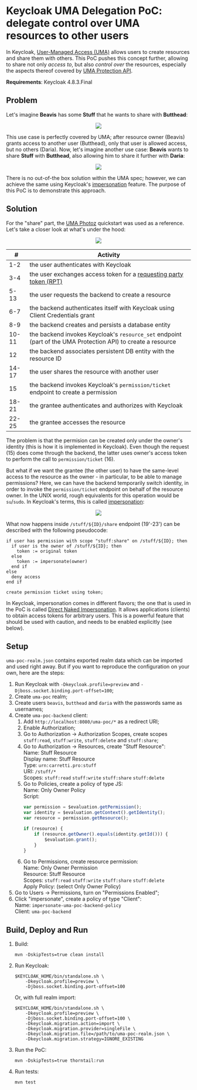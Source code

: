 Keycloak UMA Delegation PoC: delegate control over UMA resources to other users
===============================================================================

In Keycloak, [User-Managed Access (UMA)](https://www.keycloak.org/docs/latest/authorization_services/index.html#_service_user_managed_access) allows users to create resources and share them with others. This PoC pushes this concept further, allowing to share not only _access to_, but also _control over_ the resources, especially the aspects thereof covered by [UMA Protection API](https://www.keycloak.org/docs/latest/authorization_services/index.html#_service_protection_api).

**Requirements**: Keycloak 4.8.3.Final

Problem
-------

Let's imagine **Beavis** has some **Stuff** that he wants to share with **Butthead**:

<p align="center">
  <img src="doc/uma-share.svg">
</p>

This use case is perfectly covered by UMA; after resource owner (Beavis) grants access to another user (Butthead), only that user is allowed access, but no others (Daria). Now, let's imagine another use case: **Beavis** wants to share **Stuff** with **Butthead**, also allowing him to share it further with **Daria**:

<p align="center">
  <img src="doc/uma-delegate.svg">
</p>

There is no out-of-the box solution within the UMA spec; however, we can achieve the same using Keycloak's [impersonation](https://www.keycloak.org/docs/latest/securing_apps/index.html#impersonation) feature. The purpose of this PoC is to demonstrate this approach.

Solution
--------

For the "share" part, the [UMA Photoz](https://github.com/keycloak/keycloak-quickstarts/tree/latest/app-authz-uma-photoz) quickstart was used as a reference. Let's take a closer look at what's under the hood:

<p align="center">
  <img src="doc/uma-share-impl.svg">
</p>

 #|Activity
---|---
1-2|the user authenticates with Keycloak
3-4|the user exchanges access token for a [requesting party token (RPT)](https://www.keycloak.org/docs/latest/authorization_services/index.html#_service_rpt_overview)
5-13|the user requests the backend to create a resource
6-7|the backend authenticates itself with Keycloak using Client Credentials grant
8-9|the backend creates and persists a database entity
10-11|the backend invokes Keycloak's `resource_set` endpoint (part of the UMA Protection API) to create a resource
12|the backend associates persistent DB entity with the resource ID
14-17|the user shares the resource with another user
15| the backend invokes Keycloak's `permission/ticket` endpoint to create a permission
18-21|the grantee authenticates and authorizes with Keycloak
22-25|the grantee accesses the resource

The problem is that the permision can be created only under the owner's identity (this is how it is implemented in Keycloak). Even though the request (15) does come through the backend, the latter uses owner's access token to perform the call to `permission/ticket` (16).

But what if we want the grantee (the other user) to have the same-level access to the resource as the owner - in particular, to be able to manage permissions? Here, we can have the backend temporarily switch identity, in order to invoke the `permission/ticket` endpoint on behalf of the resource owner. In the UNIX world, rough equivalents for this operation would be `su`/`sudo`. In Keycloak's terms, this is called [impersonation](https://www.keycloak.org/docs/latest/securing_apps/index.html#impersonation):

<p align="center">
  <img src="doc/uma-delegate-impl.svg">
</p>

What now happens inside `/stuff/${ID}/share` endpoint (19'-23') can be described with the following pseudocode:

```
if user has permission with scope "stuff:share" on /stuff/${ID}; then
  if user is the owner of /stuff/${ID}; then
    token := original token
  else
    token := impersonate(owner)
  end if
else
  deny access
end if

create permission ticket using token;
```

In Keycloak, impersonation comes in different flavors; the one that is used in the PoC is called [Direct Naked Impersonation](https://www.keycloak.org/docs/latest/securing_apps/index.html#direct-naked-impersonation). It allows applications (clients) to obtain access tokens for arbitrary users. This is a powerful feature that should be used with caution, and needs to be enabled explicitly (see below).

Setup
-----

`uma-poc-realm.json` contains exported realm data which can be imported and used right away. But if you want to reproduce the configuration on your own, here are the steps:

1. Run Keycloak with `-Dkeycloak.profile=preview` and `-Djboss.socket.binding.port-offset=100`;
1. Create `uma-poc` realm;
1. Create users `beavis`, `butthead` and `daria` with the passwords same as usernames;
1. Create `uma-poc-backend` client:
    1. Add `http://localhost:8080/uma-poc/*` as a redirect URI;
    1. Enable Authorization;
    1. Go to Authorization → Authorization Scopes, create scopes `stuff:read`, `stuff:write`, `stuff:delete` and `stuff:share`;
    1. Go to Authorization → Resources, create "Stuff Resource":  
      Name: Stuff Resource  
      Display name: Stuff Resource  
      Type: `urn:carretti.pro:stuff`  
      URI: `/stuff/*`  
      Scopes: `stuff:read` `stuff:write` `stuff:share` `stuff:delete`  
    1. Go to Policies, create a policy of type JS:  
      Name: Only Owner Policy  
      Script:  
       ```javascript
       var permission = $evaluation.getPermission();
       var identity = $evaluation.getContext().getIdentity();
       var resource = permission.getResource();

       if (resource) {
           if (resource.getOwner().equals(identity.getId())) {
               $evaluation.grant();
           }
       }
       ```
    1. Go to Permissions, create resource permission:  
      Name: Only Owner Permission  
      Resource:  Stuff Resource  
      Scopes: `stuff:read` `stuff:write` `stuff:share` `stuff:delete`  
      Apply Policy: (select Only Owner Policy)
1. Go to Users → Permissions, turn on "Permissions Enabled";
1. Click "impersonate", create a policy of type "Client":  
Name: `impersonate-uma-poc-backend-policy`  
Client: `uma-poc-backend`

Build, Deploy and Run
---------------------

1. Build:

   ````
   mvn -DskipTests=true clean install
   ````

2. Run Keycloak:
   ````
   $KEYCLOAK_HOME/bin/standalone.sh \
       -Dkeycloak.profile=preview \
       -Djboss.socket.binding.port-offset=100
   ````
   Or, with full realm import:
   ````
   $KEYCLOAK_HOME/bin/standalone.sh \
       -Dkeycloak.profile=preview \
       -Djboss.socket.binding.port-offset=100 \
       -Dkeycloak.migration.action=import \
       -Dkeycloak.migration.provider=singleFile \
       -Dkeycloak.migration.file=/path/to/uma-poc-realm.json \
       -Dkeycloak.migration.strategy=IGNORE_EXISTING
   ````

3. Run the PoC:

   ````
   mvn -DskipTests=true thorntail:run
   ````

4. Run tests:

   ````
   mvn test
   ````
   
